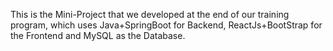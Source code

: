 This is the Mini-Project that we developed at the end of our training program, which uses Java+SpringBoot for Backend, ReactJs+BootStrap for the Frontend and MySQL as the Database.
